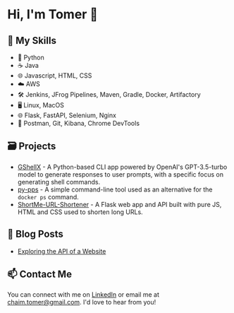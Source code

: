 # Hi, I'm Tomer 👋

## 🚀 My Skills
* 🐍 Python
* ☕ Java
* 🌐 Javascript, HTML, CSS
* ☁️ AWS
* 🛠️ Jenkins, JFrog Pipelines, Maven, Gradle, Docker, Artifactory
* 🖥️ Linux, MacOS
* 🌐 Flask, FastAPI, Selenium, Nginx
* 🧰 Postman, Git, Kibana, Chrome DevTools

## 🗃️ Projects
- [GShellX](https://github.com/AcrobaticPanicc/gshellx) - A Python-based CLI app powered by OpenAI's GPT-3.5-turbo model to generate responses to user prompts, with a specific focus on generating shell commands.
- [py-pps](https://github.com/AcrobaticPanicc/py-pps) - A simple command-line tool used as an alternative for the `docker ps` command.
- [ShortMe-URL-Shortener](https://github.com/AcrobaticPanicc/ShortMe-URL-Shortener) - A Flask web app and API built with pure JS, HTML and CSS used to shorten long URLs.

## 📝 Blog Posts
- [Exploring the API of a Website](https://medium.com/analytics-vidhya/exploring-the-api-of-a-website-8579b04df28f)


## 📫 Contact Me
You can connect with me on [LinkedIn](https://www.linkedin.com/in/tomerch/) or email me at chaim.tomer@gmail.com. I'd love to hear from you!
